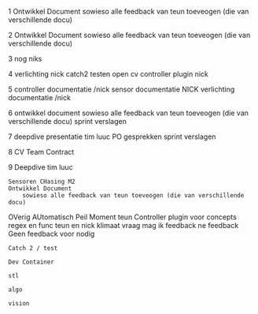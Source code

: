1
    Ontwikkel Document
        sowieso alle feedback van teun toeveogen (die van verschillende docu)

2
    Ontwikkel Document
        sowieso alle feedback van teun toeveogen (die van verschillende docu)

3
    nog niks

4
    verlichting
        nick
    catch2 testen
    open cv
    controller plugin
        nick
    
5
    controller documentatie
        /nick
    sensor documentatie
        NICK
    verlichting documentatie
        /nick

6
    ontwikkel document
        sowieso alle feedback van teun toeveogen (die van verschillende docu)
    sprint verslagen

7
    deepdive presentatie
        tim 
        luuc
    PO gesprekken
    sprint verslagen

8 
    CV
    Team Contract

9
    Deepdive
        tim
        luuc

    Sensoren CHasing M2
    Ontwikkel Document
        sowieso alle feedback van teun toeveogen (die van verschillende docu)

OVerig
    AUtomatisch Peil Moment
        teun
    Controller plugin voor concepts regex en func 
        teun en nick
    klimaat
        vraag
            mag ik feedback
            ne
        feedback
            Geen feedback voor nodig

    Catch 2 / test

    Dev Container

    stl

    algo

    vision